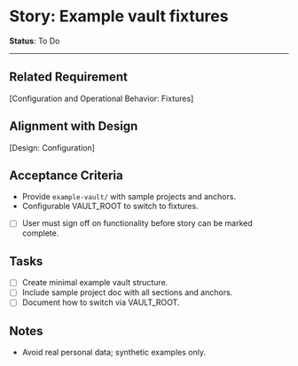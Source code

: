 # Story: Example vault fixtures

**Status**: To Do

---

## Related Requirement

[Configuration and Operational Behavior: Fixtures]

## Alignment with Design

[Design: Configuration]

## Acceptance Criteria

- Provide `example-vault/` with sample projects and anchors.
- Configurable VAULT_ROOT to switch to fixtures.
- [ ] User must sign off on functionality before story can be marked complete.

## Tasks

- [ ] Create minimal example vault structure.
- [ ] Include sample project doc with all sections and anchors.
- [ ] Document how to switch via VAULT_ROOT.

## Notes

- Avoid real personal data; synthetic examples only.
